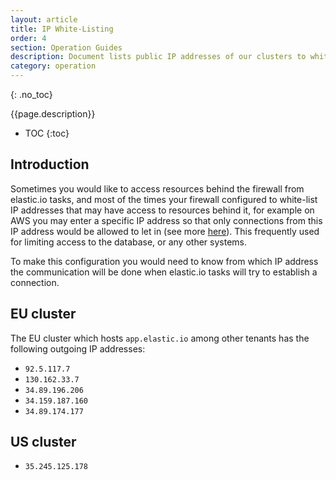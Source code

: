 ```yaml
---
layout: article
title: IP White-Listing
order: 4
section: Operation Guides
description: Document lists public IP addresses of our clusters to white-list if required.
category: operation
---
```


{: .no_toc}

{{page.description}}

- TOC
{:toc}

## Introduction

Sometimes you would like to access resources behind the firewall from elastic.io
tasks, and most of the times your firewall configured to white-list IP addresses
that may have access to resources behind it, for example on AWS you may enter a
specific IP address so that only connections from this IP address would be allowed
to let in (see more [here](https://docs.aws.amazon.com/AWSEC2/latest/UserGuide/authorizing-access-to-an-instance.html)).
This frequently used for limiting access to the database, or any other systems.

To make this configuration you would need to know from which IP address the
communication will be done when elastic.io tasks will try to establish a connection.

## EU cluster

The EU cluster which hosts `app.elastic.io` among other tenants has the following
outgoing IP addresses:

*   `92.5.117.7`
*   `130.162.33.7`
*   `34.89.196.206`
*   `34.159.187.160`
*   `34.89.174.177`

## US cluster

*   `35.245.125.178`
